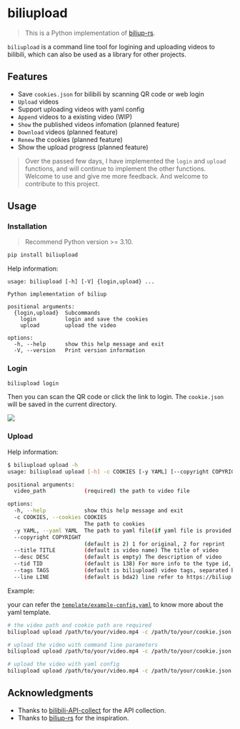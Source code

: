 # biliupload

> This is a Python implementation of [biliup-rs](https://github.com/biliup/biliup-rs).

`biliupload` is a command line tool for logining and uploading videos to bilibili, which can also be used as a library for other projects.

## Features

- Save `cookies.json` for bilibili by scanning QR code or web login
- `Upload` videos
- Support uploading videos with yaml config
- `Append` videos to a existing video (WIP)
- `Show` the published videos infomation (planned feature)
- `Download` videos (planned feature)
- `Renew` the cookies (planned feature)
- Show the upload progress (planned feature)

> Over the passed few days, I have implemented the `login` and `upload` functions, and will continue to implement the other functions. Welcome to use and give me more feedback. And welcome to contribute to this project.

## Usage

### Installation

> Recommend Python version >= 3.10.

```bash
pip install biliupload
```

Help information:

```
usage: biliupload [-h] [-V] {login,upload} ...

Python implementation of biliup

positional arguments:
  {login,upload}  Subcommands
    login         login and save the cookies
    upload        upload the video

options:
  -h, --help      show this help message and exit
  -V, --version   Print version information
```

### Login

```bash
biliupload login
```
Then you can scan the QR code or click the link to login. The `cookie.json` will be saved in the current directory.

![](https://cdn.jsdelivr.net/gh/timerring/scratchpad2023/2024/2025-01-08-11-54-34.png)

### Upload

Help information:

```bash
$ biliupload upload -h
usage: biliupload upload [-h] -c COOKIES [-y YAML] [--copyright COPYRIGHT] [--title TITLE] [--desc DESC] [--tid TID] [--tags TAGS] [--line LINE] video_path

positional arguments:
  video_path            (required) the path to video file

options:
  -h, --help            show this help message and exit
  -c COOKIES, --cookies COOKIES
                        The path to cookies
  -y YAML, --yaml YAML  The path to yaml file(if yaml file is provided, the arguments below will be ignored)
  --copyright COPYRIGHT
                        (default is 2) 1 for original, 2 for reprint
  --title TITLE         (default is video name) The title of video
  --desc DESC           (default is empty) The description of video
  --tid TID             (default is 138) For more info to the type id, refer to https://biliup.github.io/tid-ref.html
  --tags TAGS           (default is biliupload) video tags, separated by comma
  --line LINE           (default is bda2) line refer to https://biliup.github.io/upload-systems-analysis.html
```

Example:

your can refer the [`template/example-config.yaml`](https://github.com/timerring/biliupload/tree/main/template/example-config.yaml) to know more about the yaml template.

```bash
# the video path and cookie path are required
biliupload upload /path/to/your/video.mp4 -c /path/to/your/cookie.json

# upload the video with command line parameters
biliupload upload /path/to/your/video.mp4 -c /path/to/your/cookie.json --title "test" --desc "test" --tid 138 --tags "test" --line bda2

# upload the video with yaml config
biliupload upload /path/to/your/video.mp4 -c /path/to/your/cookie.json -y /path/to/your/upload/template.yaml
```

## Acknowledgments

- Thanks to [bilibili-API-collect](https://github.com/SocialSisterYi/bilibili-API-collect) for the API collection.
- Thanks to [biliup-rs](https://github.com/biliup/biliup-rs) for the inspiration.
